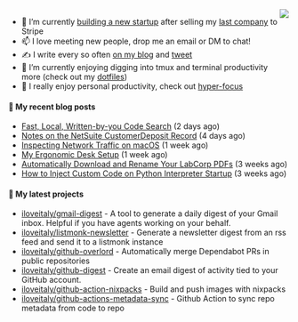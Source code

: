 <img align="right" src="https://github-readme-stats.vercel.app/api?username=iloveitaly&show_icons=true&text_color=718096&hide_title=true"/>

- 🔭 I’m currently [building a new startup](https://mikebian.co/bye-stripe-on-to-the-next-adventure/) after selling my [last company](https://suitesync.io) to Stripe
- 📫 I love meeting new people, drop me an email or DM to chat!
- ✍️ I write every so often [on my blog](http://mikebian.co/) and [tweet](https://twitter.com/mike_bianco)
- 🌱 I’m currently enjoying digging into tmux and terminal productivity more (check out my [dotfiles](https://github.com/iloveitaly/dotfiles))
- 💬 I really enjoy personal productivity, check out [hyper-focus](https://github.com/iloveitaly/hyper-focus)

#### 📜 My recent blog posts


- [Fast, Local, Written-by-you Code Search](https://mikebian.co/fast-local-written-by-you-code-search/) (2 days ago)
- [Notes on the NetSuite CustomerDeposit Record](https://mikebian.co/notes-on-the-netsuite-customerdeposit-record/) (4 days ago)
- [Inspecting Network Traffic on macOS](https://mikebian.co/inspecting-network-traffic-on-macos/) (1 week ago)
- [My Ergonomic Desk Setup](https://mikebian.co/my-ergonomic-desk-setup/) (1 week ago)
- [Automatically Download and Rename Your LabCorp PDFs](https://mikebian.co/automatically-download-and-rename-your-labcorp-pdfs/) (3 weeks ago)
- [How to Inject Custom Code on Python Interpreter Startup](https://mikebian.co/python-debugging-made-easy/) (3 weeks ago)

#### 🌱 My latest projects


- [iloveitaly/gmail-digest](https://github.com/iloveitaly/gmail-digest) - A tool to generate a daily digest of your Gmail inbox. Helpful if you have agents working on your behalf.
- [iloveitaly/listmonk-newsletter](https://github.com/iloveitaly/listmonk-newsletter) - Generate a newsletter digest from an rss feed and send it to a listmonk instance
- [iloveitaly/github-overlord](https://github.com/iloveitaly/github-overlord) - Automatically merge Dependabot PRs in public repositories
- [iloveitaly/github-digest](https://github.com/iloveitaly/github-digest) - Create an email digest of activity tied to your GitHub account.
- [iloveitaly/github-action-nixpacks](https://github.com/iloveitaly/github-action-nixpacks) - Build and push images with nixpacks
- [iloveitaly/github-actions-metadata-sync](https://github.com/iloveitaly/github-actions-metadata-sync) - Github Action to sync repo metadata from code to repo


